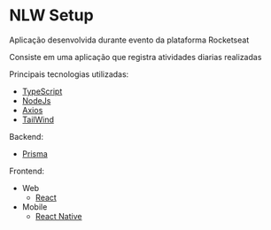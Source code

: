 # NLW Setup
Aplicação desenvolvida durante evento da plataforma Rocketseat

Consiste em uma aplicação que registra atividades diarias realizadas

Principais tecnologias utilizadas:

* [TypeScript](https://www.typescriptlang.org/)
* [NodeJs](https://nodejs.org/en/)
* [Axios](https://axios-http.com/ptbr/)
* [TailWind](https://tailwindcss.com/)

Backend:
* [Prisma](https://www.prisma.io/)

Frontend: 
- Web 
  * [React](https://pt-br.reactjs.org/)
- Mobile
  * [React Native](https://reactnative.dev/)
  

